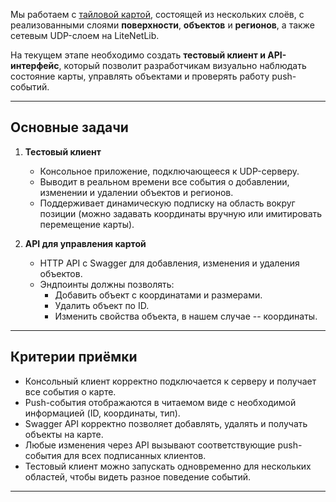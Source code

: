 Мы работаем с [тайловой картой](https://github.com/s-prozorov/TestDayTasks/blob/main/TASK_1_1.md), состоящей из нескольких слоёв, с реализованными слоями **поверхности**, **объектов** и **регионов**, а также сетевым UDP-слоем на LiteNetLib.  

На текущем этапе необходимо создать **тестовый клиент и API-интерфейс**, который позволит разработчикам визуально наблюдать состояние карты, управлять объектами и проверять работу push-событий.  

---

## Основные задачи

1. **Тестовый клиент**
   - Консольное приложение, подключающееся к UDP-серверу.  
   - Выводит в реальном времени все события о добавлении, изменении и удалении объектов и регионов.  
   - Поддерживает динамическую подписку на область вокруг позиции (можно задавать координаты вручную или имитировать перемещение карты).  

2. **API для управления картой**
   - HTTP API с Swagger для добавления, изменения и удаления объектов.  
   - Эндпоинты должны позволять:  
     - Добавить объект с координатами и размерами.  
     - Удалить объект по ID.  
     - Изменить свойства объекта, в нашем случае -- координаты.

---

## Критерии приёмки

- Консольный клиент корректно подключается к серверу и получает все события о карте.  
- Push-события отображаются в читаемом виде с необходимой информацией (ID, координаты, тип).  
- Swagger API корректно позволяет добавлять, удалять и получать объекты на карте.  
- Любые изменения через API вызывают соответствующие push-события для всех подписанных клиентов.  
- Тестовый клиент можно запускать одновременно для нескольких областей, чтобы видеть разное поведение событий.  

---
